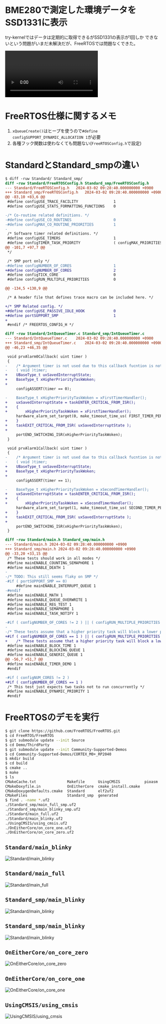 # BME280で測定した環境データをSSD1331に表示

try-kernelではデータは定期的に取得できるがSSD1331の表示が1回しか
できないという問題がいまだ未解決だが、FreeRTOSでは問題なくできた。

<video src="running.mov" controls></video>

# FreeRTOS仕様に関するメモ

1. `xQueueCreate()`はヒープを使うので`#define configSUPPORT_DYNAMIC_ALLOCATION 1`が必要
2. 各種フック関数は使わなくても問題ない(`FreeRTOSConfig.h`で設定)

# StandardとStandard_smpの違い

```diff
$ diff -ruw Standard/ Standard_smp/
diff -ruw Standard/FreeRTOSConfig.h Standard_smp/FreeRTOSConfig.h
--- Standard/FreeRTOSConfig.h	2024-03-02 09:28:40.000000000 +0900
+++ Standard_smp/FreeRTOSConfig.h	2024-03-02 09:28:40.000000000 +0900
@@ -83,10 +83,6 @@
 #define configUSE_TRACE_FACILITY                1
 #define configUSE_STATS_FORMATTING_FUNCTIONS    0

-/* Co-routine related definitions. */
-#define configUSE_CO_ROUTINES                   0
-#define configMAX_CO_ROUTINE_PRIORITIES         1
-
 /* Software timer related definitions. */
 #define configUSE_TIMERS                        1
 #define configTIMER_TASK_PRIORITY               ( configMAX_PRIORITIES - 1 )
@@ -101,7 +97,7 @@
 */

 /* SMP port only */
-#define configNUMBER_OF_CORES                   1
+#define configNUMBER_OF_CORES                   2
 #define configTICK_CORE                         0
 #define configRUN_MULTIPLE_PRIORITIES           0

@@ -134,5 +130,9 @@

 /* A header file that defines trace macro can be included here. */

+/* SMP Related config. */
+#define configUSE_PASSIVE_IDLE_HOOK             0
+#define portSUPPORT_SMP                         1
+
 #endif /* FREERTOS_CONFIG_H */

diff -ruw Standard/IntQueueTimer.c Standard_smp/IntQueueTimer.c
--- Standard/IntQueueTimer.c	2024-03-02 09:28:40.000000000 +0900
+++ Standard_smp/IntQueueTimer.c	2024-03-02 09:28:40.000000000 +0900
@@ -46,23 +46,35 @@

 void prvAlarm0Callback( uint timer )
 {
-    /* Argument timer is not used due to this callback fucntion is not reused and use first timer only. */
-    ( void )timer;
+    UBaseType_t uxSavedInterruptState;
+    BaseType_t xHigherPriorityTaskWoken;
+
     configASSERT(timer == 0);

-    BaseType_t xHigherPriorityTaskWoken = xFirstTimerHandler();
+    uxSavedInterruptState = taskENTER_CRITICAL_FROM_ISR();
+    {
+        xHigherPriorityTaskWoken = xFirstTimerHandler();
     hardware_alarm_set_target(0, make_timeout_time_us( FIRST_TIMER_PERIOD_US) );
+    }
+    taskEXIT_CRITICAL_FROM_ISR( uxSavedInterruptState );
+
     portEND_SWITCHING_ISR(xHigherPriorityTaskWoken);
 }

 void prvAlarm1Callback( uint timer )
 {
-    /* Argument timer is not used due to this callback fucntion is not reused and use second timer only. */
-    ( void )timer;
+    UBaseType_t uxSavedInterruptState;
+    BaseType_t xHigherPriorityTaskWoken;
+
     configASSERT(timer == 1);

-    BaseType_t xHigherPriorityTaskWoken = xSecondTimerHandler();
+    uxSavedInterruptState = taskENTER_CRITICAL_FROM_ISR();
+    {
+        xHigherPriorityTaskWoken = xSecondTimerHandler();
     hardware_alarm_set_target(1, make_timeout_time_us( SECOND_TIMER_PERIOD_US) );
+    }
+    taskEXIT_CRITICAL_FROM_ISR( uxSavedInterruptState );
+
     portEND_SWITCHING_ISR(xHigherPriorityTaskWoken);
 }

diff -ruw Standard/main.h Standard_smp/main.h
--- Standard/main.h	2024-03-02 09:28:40.000000000 +0900
+++ Standard_smp/main.h	2024-03-02 09:28:40.000000000 +0900
@@ -33,20 +33,15 @@
 /* These tests should work in all modes */
 #define mainENABLE_COUNTING_SEMAPHORE 1
 #define mainENABLE_DEATH 1
-
-/* TODO: This still seems flaky on SMP */
-#if ( portSUPPORT_SMP == 0)
     #define mainENABLE_INTERRUPT_QUEUE 1
-#endif
 #define mainENABLE_MATH 1
 #define mainENABLE_QUEUE_OVERWRITE 1
 #define mainENABLE_REG_TEST 1
 #define mainENABLE_SEMAPHORE 1
 #define mainENABLE_TASK_NOTIFY 1

-#if ( configNUMBER_OF_CORES != 2 ) || ( configRUN_MULTIPLE_PRIORITIES == 0 )
-
-/* These tests assume that a higher priority task will block a lower priority tax from running */
+#if ( configNUMBER_OF_CORES == 1 ) || ( configRUN_MULTIPLE_PRIORITIES == 0 )
+    /* These tests assume that a higher priority task will block a lower priority task from running */
 #define mainENABLE_BLOCK_TIME 1
 #define mainENABLE_BLOCKING_QUEUE 1
 #define mainENABLE_GENERIC_QUEUE 1
@@ -56,7 +51,7 @@
 #define mainENABLE_TIMER_DEMO 1
 #endif

-#if ( configNUM_CORES != 2 )
+#if ( configNUMBER_OF_CORES == 1 )
 /* This test just expects two tasks not to run concurrently */
 #define mainENABLE_DYNAMIC_PRIORITY 1
 #endif
```

# FreeRTOSのデモを実行

```bash
$ git clone https://github.com/FreeRTOS/FreeRTOS.git
$ cd FreeRTOS/FreeRTOS
$ git submodule update --init Source
$ cd Demo/ThirdParty
$ git submodule update --init Community-Supported-Demos
$ cd Community-Supported-Demos/CORTEX_M0+_RP2040
$ mkdir build
$ cd build
$ cmake ..
$ make
$ ls
CMakeCache.txt              Makefile      UsingCMSIS           pioasm
CMakeDoxyfile.in            OnEitherCore  cmake_install.cmake
CMakeDoxygenDefaults.cmake  Standard      elf2uf2
CMakeFiles                  Standard_smp  generated
$ find . -name *.uf2
./Standard_smp/main_full_smp.uf2
./Standard_smp/main_blinky_smp.uf2
./Standard/main_full.uf2
./Standard/main_blinky.uf2
./UsingCMSIS/using_cmsis.uf2
./OnEitherCore/on_core_one.uf2
./OnEitherCore/on_core_zero.uf2
```

## `Standard/main_blinky`

![Standard/main_blinky](pngs/main_blinky.png)

## `Standard/main_full`

![Standard/main_full](pngs/main_full.png)

## `Standard_smp/main_blinky`

![Standard/main_blinky](pngs/main_blinky_smp.png)

## `Standard_smp/main_blinky`

![Standard/main_blinky](pngs/main_blinky_smp.png)

## `OnEitherCore/on_core_zero`

![OnEitherCore/on_core_zero](pngs/on_core_zero.png)

## `OnEitherCore/on_core_one`

![OnEitherCore/on_core_one](pngs/on_core_one.png)

## `UsingCMSIS/using_cmsis`

![UsingCMSIS/using_cmsis](pngs/using_cmsis.png)
